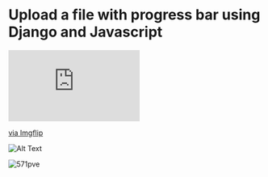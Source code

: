 # Upload a file with progress bar using Django and Javascript

<div style="width:260px;max-width:100%;"><div style="height:0;padding-bottom:54.23%;position:relative;"><iframe width="260" height="141" style="position:absolute;top:0;left:0;width:100%;height:100%;" frameBorder="0" src="https://imgflip.com/embed/571pve"></iframe></div><p><a href="https://imgflip.com/gif/571pve">via Imgflip</a></p></div>

![Alt Text](https://imgflip.com/gif/571pve)

![571pve](https://user-images.githubusercontent.com/69041975/115989506-10fb9280-a602-11eb-9451-41ad9719a6e4.gif)

